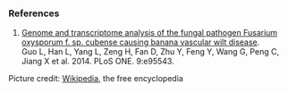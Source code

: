 ### References

1.  [Genome and transcriptome analysis of the fungal pathogen Fusarium
    oxysporum f. sp. cubense causing banana vascular wilt
    disease](http://europepmc.org/abstract/MED/24743270).\
    Guo L, Han L, Yang L, Zeng H, Fan D, Zhu Y, Feng Y, Wang G, Peng C,
    Jiang X et al. 2014. PLoS ONE. 9:e95543.

Picture credit:
[Wikipedia](https://commons.wikimedia.org/wiki/File:K7725-1-sm.jpg), the
free encyclopedia
